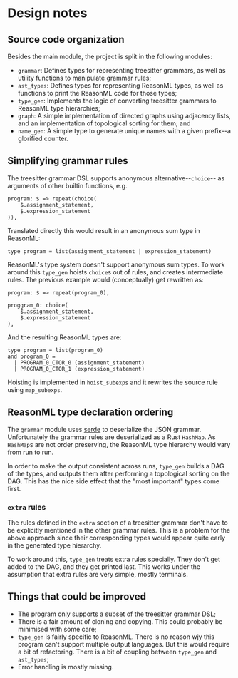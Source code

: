 # Design notes

## Source code organization

Besides the main module, the project is split in the following modules:

- `grammar`: Defines types for representing treesitter grammars, as well as
  utility functions to manipulate grammar rules;
- `ast_types`: Defines types for representing ReasonML types, as well as
  functions to print the ReasonML code for those types;
- `type_gen`: Implements the logic of converting treesitter grammars to
  ReasonML type hierarchies;
- `graph`: A simple implementation of directed graphs using adjacency lists,
  and an implementation of topological sorting for them; and
- `name_gen`: A simple type to generate unique names with a given prefix--a
  glorified counter.

## Simplifying grammar rules

The treesitter grammar DSL supports anonymous alternative--`choice`-- as
arguments of other builtin functions, e.g.

```
program: $ => repeat(choice(
    $.assignment_statement,
    $.expression_statement
)),
```

Translated directly this would result in an anonymous sum type in ReasonML:

```
type program = list(assignment_statement | expression_statement)
```

ReasonML's type system doesn't support anonymous sum types. To work around this
`type_gen` hoists `choice`s out of rules, and creates intermediate rules. The
previous example would (conceptually) get rewritten as:

```
program: $ => repeat(program_0),

proggram_0: choice(
    $.assignment_statement,
    $.expression_statement
),
```

And the resulting ReasonML types are:

```
type program = list(program_0)
and program_0 = 
  | PROGRAM_0_CTOR_0 (assignment_statement)
  | PROGRAM_0_CTOR_1 (expression_statement)
```

Hoisting is implemented in `hoist_subexps` and it rewrites the source rule
using `map_subexps`.

## ReasonML type declaration ordering

The `grammar` module uses [serde](https://serde.rs/) to deserialize the JSON
grammar. Unfortunately the grammar rules are deserialized as a Rust `HashMap`.
As `HashMap`s are not order preserving, the ReasonML type hierarchy would
vary from run to run.

In order to make the output consistent across runs, `type_gen` builds a DAG
of the types, and outputs them after performing a topological sorting on the
DAG. This has the nice side effect that the "most important" types come first.

### `extra` rules

The rules defined in the `extra` section of a treesitter grammar don't have to
be explicitly mentioned in the other grammar rules. This is a problem for the
above approach since their corresponding types would appear quite early in the
generated type hierarchy.

To work around this, `type_gen` treats extra rules specially. They don't get
added to the DAG, and they get printed last. This works under the assumption
that extra rules are very simple, mostly terminals.

## Things that could be improved

- The program only supports a subset of the treesitter grammar DSL;
- There is a fair amount of cloning and copying. This could probably be
  minimised with some care;
- `type_gen` is fairly specific to ReasonML. There is no reason wjy this
  program can't support multiple output languages. But this would require a
  bit of refactoring. There is a bit of coupling between `type_gen` and
  `ast_types`;
- Error handling is mostly missing.